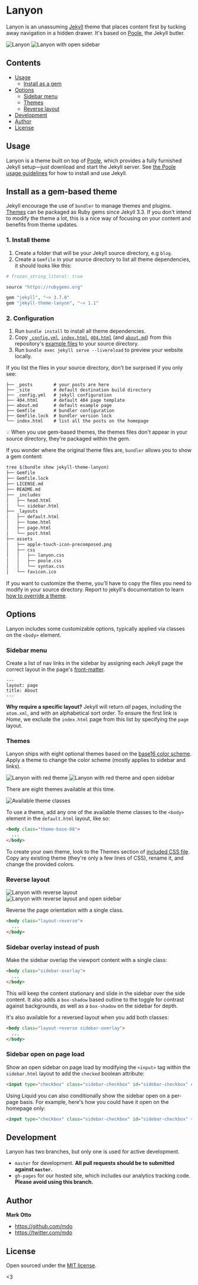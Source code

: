 # Lanyon

Lanyon is an unassuming [Jekyll](http://jekyllrb.com) theme that places content first by tucking away navigation in a hidden drawer. It's based on [Poole](http://getpoole.com), the Jekyll butler.

![Lanyon](https://f.cloud.github.com/assets/98681/1825266/be03f014-71b0-11e3-9539-876e61530e24.png)
![Lanyon with open sidebar](https://f.cloud.github.com/assets/98681/1825267/be04a914-71b0-11e3-966f-8afe9894c729.png)


## Contents

- [Usage](#usage)
  - [Install as a gem](#install-as-a-gem-based-theme)
- [Options](#options)
  - [Sidebar menu](#sidebar-menu)
  - [Themes](#themes)
  - [Reverse layout](#reverse-layout)
- [Development](#development)
- [Author](#author)
- [License](#license)


## Usage

Lanyon is a theme built on top of [Poole](https://github.com/poole/poole), which provides a fully furnished Jekyll setup—just download and start the Jekyll server. See [the Poole usage guidelines](https://github.com/poole/poole#usage) for how to install and use Jekyll.

## Install as a gem-based theme

Jekyll encourage the use of `bundler` to manage themes and plugins. [Themes](https://jekyllrb.com/docs/themes/) can be packaged as Ruby gems since Jekyll 3.3. If you don't intend to modify the theme a lot, this is a nice way of focusing on your content and benefits from  theme updates.

### 1. Install theme

1. Create a folder that will be your Jekyll source directory, e.g `blog`.
2. Create a `Gemfile` in your source directory to list all theme dependencies, it should looks like this:

```ruby
# frozen_string_literal: true

source "https://rubygems.org"

gem "jekyll", "~> 3.7.0"
gem "jekyll-theme-lanyon", "~> 1.1"
```

### 2. Configuration

1. Run `bundle install` to install all theme dependencies.
2. Copy [`_config.yml`](example/_config.yml), [`index.html`](example/index.html), [`404.html`](example/404.html) (and [`about.md`](example/about.md)) from this repository's [example files](example) to your source directory.
3. Run `bundle exec jekyll serve --livereload` to preview your website locally.

If you list the files in your source directory, don't be surprised if you only see:

```
├── _posts        # your posts are here
├── _site         # default destination build directory
├── _config.yml   # jekyll configuration
├── 404.html      # default 404 page template
├── about.md      # default example page
├── Gemfile       # bundler configuration
├── Gemfile.lock  # bundler version lock
└── index.html    # list all the posts on the homepage
```

:bulb: When you use gem-based themes, the themes files don't appear in your source directory, they're packaged within the gem.

If you wonder where the original theme files are, `bundler` allows you to show a gem content:

```sh
tree $(bundle show jekyll-theme-lanyon)
├── Gemfile
├── Gemfile.lock
├── LICENSE.md
├── README.md
├── _includes
│   ├── head.html
│   └── sidebar.html
├── _layouts
│   ├── default.html
│   ├── home.html
│   ├── page.html
│   └── post.html
├── assets
│   ├── apple-touch-icon-precomposed.png
│   ├── css
│   │   ├── lanyon.css
│   │   ├── poole.css
│   │   └── syntax.css
│   └── favicon.ico
```

If you want to customize the theme, you'll have to copy the files you need to modify in your source directory.
Report to jekyll's documentation to learn [how to override a theme](https://jekyllrb.com/docs/themes/#overriding-theme-defaults).

## Options

Lanyon includes some customizable options, typically applied via classes on the `<body>` element.


### Sidebar menu

Create a list of nav links in the sidebar by assigning each Jekyll page the correct layout in the page's [front-matter](http://jekyllrb.com/docs/frontmatter/).

```
---
layout: page
title: About
---
```

**Why require a specific layout?** Jekyll will return *all* pages, including the `atom.xml`, and with an alphabetical sort order. To ensure the first link is *Home*, we exclude the `index.html` page from this list by specifying the `page` layout.


### Themes

Lanyon ships with eight optional themes based on the [base16 color scheme](https://github.com/chriskempson/base16). Apply a theme to change the color scheme (mostly applies to sidebar and links).

![Lanyon with red theme](https://f.cloud.github.com/assets/98681/1825270/be065110-71b0-11e3-9ed8-9b8de753a4af.png)
![Lanyon with red theme and open sidebar](https://f.cloud.github.com/assets/98681/1825269/be05ec20-71b0-11e3-91ea-a9138ef07186.png)

There are eight themes available at this time.

![Available theme classes](https://f.cloud.github.com/assets/98681/1817044/e5b0ec06-6f68-11e3-83d7-acd1942797a1.png)

To use a theme, add any one of the available theme classes to the `<body>` element in the `default.html` layout, like so:

```html
<body class="theme-base-08">
  ...
</body>
```

To create your own theme, look to the Themes section of [included CSS file](https://github.com/poole/lanyon/blob/master/public/css/lanyon.css). Copy any existing theme (they're only a few lines of CSS), rename it, and change the provided colors.


### Reverse layout

![Lanyon with reverse layout](https://f.cloud.github.com/assets/98681/1825265/be03f2e4-71b0-11e3-89f1-360705524495.png)
![Lanyon with reverse layout and open sidebar](https://f.cloud.github.com/assets/98681/1825268/be056174-71b0-11e3-88c8-5055bca4307f.png)

Reverse the page orientation with a single class.

```html
<body class="layout-reverse">
  ...
</body>
```


### Sidebar overlay instead of push

Make the sidebar overlap the viewport content with a single class:

```html
<body class="sidebar-overlay">
  ...
</body>
```

This will keep the content stationary and slide in the sidebar over the side content. It also adds a `box-shadow` based outline to the toggle for contrast against backgrounds, as well as a `box-shadow` on the sidebar for depth.

It's also available for a reversed layout when you add both classes:

```html
<body class="layout-reverse sidebar-overlay">
  ...
</body>
```

### Sidebar open on page load

Show an open sidebar on page load by modifying the `<input>` tag within the `sidebar.html` layout to add the `checked` boolean attribute:

```html
<input type="checkbox" class="sidebar-checkbox" id="sidebar-checkbox" checked>
```

Using Liquid you can also conditionally show the sidebar open on a per-page basis. For example, here's how you could have it open on the homepage only:

```html
<input type="checkbox" class="sidebar-checkbox" id="sidebar-checkbox" {% if page.title =="Home" %}checked{% endif %}>
```

## Development

Lanyon has two branches, but only one is used for active development.

- `master` for development.  **All pull requests should be to submitted against `master`.**
- `gh-pages` for our hosted site, which includes our analytics tracking code. **Please avoid using this branch.**


## Author

**Mark Otto**
- <https://github.com/mdo>
- <https://twitter.com/mdo>


## License

Open sourced under the [MIT license](LICENSE.md).

<3
